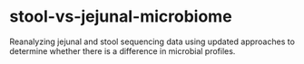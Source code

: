 # stool-vs-jejunal-microbiome
Reanalyzing jejunal and stool sequencing data using updated approaches to determine whether there is a difference in microbial profiles.

